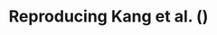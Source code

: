 ---
title: "Reproducing Kang et al. ()"
last_modified_at: 2023-11-30T16:20:02-05:00
categories:
  - Blog
tags:
  - GIS
  - Science
  - Replicability
  - Discussion
  - Lab
---